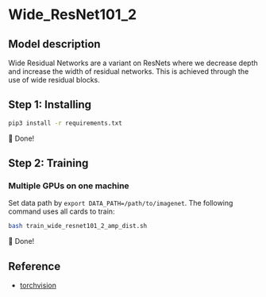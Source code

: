 # Wide_ResNet101_2

## Model description
Wide Residual Networks are a variant on ResNets where we decrease depth and increase the width of residual networks. This is achieved through the use of wide residual blocks.

## Step 1: Installing
```bash
pip3 install -r requirements.txt
```
:beers: Done!

## Step 2: Training
### Multiple GPUs on one machine
Set data path by `export DATA_PATH=/path/to/imagenet`. The following command uses all cards to train:

```bash
bash train_wide_resnet101_2_amp_dist.sh
```

:beers: Done!


## Reference
- [torchvision](https://github.com/pytorch/vision/tree/main/references/classification)
